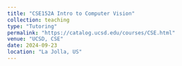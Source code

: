 ```yaml
---
title: "CSE152A Intro to Computer Vision"
collection: teaching
type: "Tutoring"
permalink: "https://catalog.ucsd.edu/courses/CSE.html"
venue: "UCSD, CSE"
date: 2024-09-23
location: "La Jolla, US"
---
```

